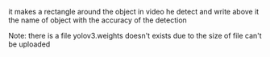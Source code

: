it makes a rectangle around the object in video he detect and write above it the name of object with the accuracy of the detection 

Note: there is a file yolov3.weights doesn't exists due to the size of file can't be uploaded 
